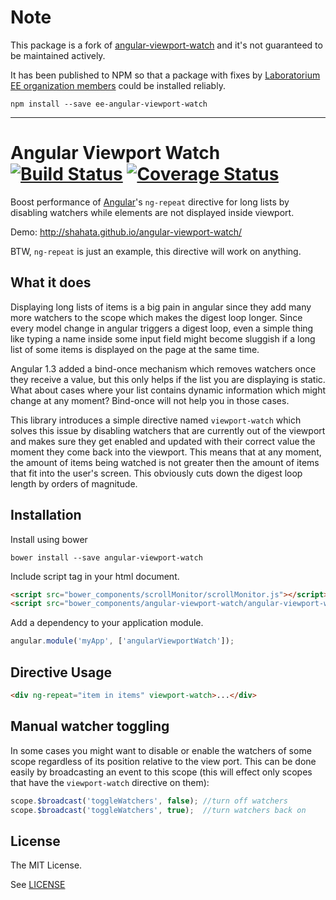 Note
================
This package is a fork of [angular-viewport-watch](https://github.com/shahata/angular-viewport-watch/) and it's not guaranteed to be maintained actively.

It has been published to NPM so that a package with fixes by [Laboratorium EE organization members](http://github.com/EE/) could be installed reliably. 

`npm install --save ee-angular-viewport-watch`

----------------

Angular Viewport Watch [![Build Status](https://travis-ci.org/shahata/angular-viewport-watch.svg?branch=master)](https://travis-ci.org/shahata/angular-viewport-watch) [![Coverage Status](https://coveralls.io/repos/shahata/angular-viewport-watch/badge.png?branch=master)](https://coveralls.io/r/shahata/angular-viewport-watch?branch=master)
================

Boost performance of [Angular](http://www.angularjs.org)'s `ng-repeat` directive for long lists by disabling watchers while elements are not displayed inside viewport.

Demo: http://shahata.github.io/angular-viewport-watch/

BTW, `ng-repeat` is just an example, this directive will work on anything.

## What it does

Displaying long lists of items is a big pain in angular since they add many more watchers to the scope which makes the digest loop longer. Since every model change in angular triggers a digest loop, even a simple thing like typing a name inside some input field might become sluggish if a long list of some items is displayed on the page at the same time.

Angular 1.3 added a bind-once mechanism which removes watchers once they receive a value, but this only helps if the list you are displaying is static. What about cases where your list contains dynamic information which might change at any moment? Bind-once will not help you in those cases.

This library introduces a simple directive named `viewport-watch` which solves this issue by disabling watchers that are currently out of the viewport and makes sure they get enabled and updated with their correct value the moment they come back into the viewport. This means that at any moment, the amount of items being watched is not greater then the amount of items that fit into the user's screen. This obviously cuts down the digest loop length by orders of magnitude.

## Installation

Install using bower

`bower install --save angular-viewport-watch`

Include script tag in your html document.

```html
<script src="bower_components/scrollMonitor/scrollMonitor.js"></script>
<script src="bower_components/angular-viewport-watch/angular-viewport-watch.js"></script>
```

Add a dependency to your application module.

```javascript
angular.module('myApp', ['angularViewportWatch']);
```

## Directive Usage

```html
<div ng-repeat="item in items" viewport-watch>...</div>
```

## Manual watcher toggling

In some cases you might want to disable or enable the watchers of some scope regardless of its position relative to the view port. This can be done easily by broadcasting an event to this scope (this will effect only scopes that have the `viewport-watch` directive on them):

```js
scope.$broadcast('toggleWatchers', false); //turn off watchers
scope.$broadcast('toggleWatchers', true);  //turn watchers back on
```

## License

The MIT License.

See [LICENSE](https://github.com/shahata/angular-viewport-watch/blob/master/LICENSE)
